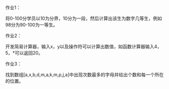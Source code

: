 作业1：

将0-100分学员以10为分界，10分为一段，然后计算出该生为数字几等生，例如98分为90-100为一等生。

作业2：

开发简易计算器，输入x，y以及操作符可以计算出数值，如函数计算器输入4，5，*可以返回20。

作业3：

找到数组[a,x,b,d,m,a,k,m,p,j,a]中出现次数最多的字母并给出个数和每一个所在的位置。

